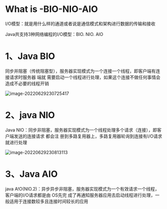 # What is -BIO-NIO-AIO

I/O模型：就是用什么样的通道或者说是通信模式和架构进行数据的传输和接收

 Java共支持3种网络编程的I/O模型：BlO. NIO. AlO

# 1、Java BIO

同步并阻塞（传统阻塞型），服务器实现模式为一个连接一个线程，即客户端有连接请求时服务器 端就 需要启动一个线程进行处理，如果这个连接不做任何事情会造成不必要的线程开销

![image-20220629230725417](01-What%20is%20-BIO-NIO-AIO.assets/image-20220629230725417.png)





# 2、java NIO

Java NIO：同步非阻塞，服务器实现模式为一个线程处理多个请求（连接），即客户端发送的连接请求 都会注 册到多路复用器上，多路复用器轮询到连接有I/O请求就进行处理

![image-20220629230813113](01-What%20is%20-BIO-NIO-AIO.assets/image-20220629230813113.png)

# 3、Java AIO

java A!O(NIO.2)：异步异步非阻塞，服务器实现模式为一个有效请求一个线程，客户端的I/O请求都是由 OS先完 成了再通知服务器应用去启动线程进行处理，一般适用于连接数较多且连接时间较长的应用



